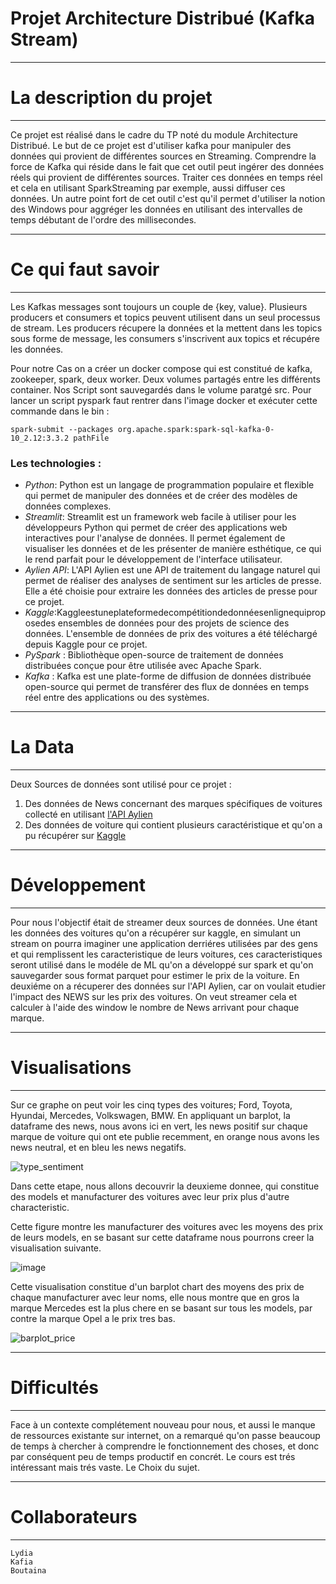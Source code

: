 # Projet Architecture Distribué (Kafka Stream)

---------------------------------------------------------------
# La description du projet
---------------------------------------------------------------
Ce projet est réalisé dans le cadre du TP noté du module Architecture Distribué.
Le but de ce projet est d'utiliser kafka pour manipuler des données qui provient de différentes sources en Streaming.
Comprendre la force de Kafka qui réside dans le fait que cet outil peut ingérer des données réels qui provient de différentes sources.
Traiter ces données en temps réel et cela en utilisant SparkStreaming par exemple, aussi diffuser ces données.
Un autre point fort de cet outil c'est qu'il permet d'utiliser la notion des Windows pour aggréger les données en utilisant des intervalles de temps débutant de l'ordre des millisecondes.

---------------------------------------------------------------
# Ce qui faut savoir
---------------------------------------------------------------
Les Kafkas messages sont toujours un couple de {key, value}.
Plusieurs producers et consumers et topics peuvent utilisent dans un seul processus de stream.
Les producers récupere la données et la mettent dans les topics sous forme de message, les consumers s'inscrivent aux topics et récupére les données.

Pour notre Cas on a créer un docker compose qui est constitué de kafka, zookeeper, spark, deux worker. Deux volumes partagés entre les différents container.
Nos Script sont sauvegardés dans le volume paratgé src. Pour lancer un script pyspark faut rentrer dans l'image docker et exécuter cette commande dans le bin  :
```
spark-submit --packages org.apache.spark:spark-sql-kafka-0-10_2.12:3.3.2 pathFile
```
### Les technologies :
- _Python_: Python est un langage de programmation populaire et flexible qui permet de manipuler des données et de créer des modèles de données complexes.
- _Streamlit_: Streamlit est un framework web facile à utiliser pour les développeurs Python qui permet de créer des applications web interactives pour l'analyse de données. Il permet également de visualiser les données et de les présenter de manière esthétique, ce qui le rend parfait pour le développement de l'interface utilisateur.
- _Aylien API_: L'API Aylien est une API de traitement du langage naturel qui permet de réaliser des analyses de sentiment sur les articles de presse. Elle a été choisie pour extraire les données des articles de presse pour ce projet.
- _Kaggle_:Kaggleestuneplateformedecompétitiondedonnéesenlignequiproposedes ensembles de données pour des projets de science des données. L'ensemble de données de prix des voitures a été téléchargé depuis Kaggle pour ce projet.
- _PySpark_ : Bibliothèque open-source de traitement de données distribuées conçue pour être utilisée avec Apache Spark.
- _Kafka_ : Kafka est une plate-forme de diffusion de données distribuée open-source qui permet de transférer des flux de données en temps réel entre des applications ou des systèmes.

---------------------------------------------------------------
# La Data
---------------------------------------------------------------
Deux Sources de données sont utilisé pour ce projet : 
1. Des données de News concernant des marques spécifiques de voitures collecté en utilisant [l'API Aylien](https://aylien.com)
3. Des données de voiture qui contient plusieurs caractéristique et qu'on a pu récupérer sur [Kaggle](https://www.kaggle.com/datasets/adityadesai13/used-car-dataset-ford-and-mercedes)



---------------------------------------------------------------
# Développement
---------------------------------------------------------------
Pour nous l'objectif était de streamer deux sources de données.
Une étant les données des voitures qu'on a récupérer sur kaggle, en simulant un stream on pourra imaginer une
application derriéres utilisées par des gens et qui remplissent les caracteristique de leurs voitures,
ces caracteristiques seront utilisé dans le
modéle de ML qu'on a développé sur spark et qu'on sauvegarder sous format parquet pour estimer le prix de la voiture.
En deuxiéme on a récuperer des données sur l'API Aylien, car on voulait etudier l'impact des NEWS sur les prix des voitures.
On veut streamer cela et calculer à l'aide des window le nombre de News arrivant pour chaque marque.

---------------------------------------------------------------
# Visualisations
---------------------------------------------------------------
Sur ce graphe on peut voir les cinq types des voitures; Ford, Toyota, Hyundai, Mercedes, Volkswagen, BMW. En appliquant un barplot, la dataframe des news, nous avons ici en vert, les news positif sur chaque marque de voiture qui ont ete publie recemment, en orange nous avons les news neutral, et en bleu les news negatifs.


![type_sentiment](https://user-images.githubusercontent.com/92854230/230239363-e4f3a1e5-121c-4a4b-80eb-af6690eed00a.png)


Dans cette etape, nous allons decouvrir la deuxieme donnee, qui constitue des models et manufacturer des voitures avec leur prix plus d'autre characteristic. 


Cette figure montre les manufacturer des voitures avec les moyens des prix de leurs models, en se basant sur cette dataframe nous pourrons creer la visualisation suivante.

![image](https://user-images.githubusercontent.com/92854230/230239613-da32bcc4-dc02-4a14-9a83-c07ec7c9c54a.png)

Cette visualisation constitue d'un barplot chart des moyens des prix de chaque manufacturer avec leur noms, elle nous montre que en gros la marque Mercedes est la plus chere en se basant sur tous les models, par contre la marque Opel a le prix tres bas.


![barplot_price](https://user-images.githubusercontent.com/92854230/230239433-5398b699-d6dc-487e-b24f-8ee5d209e911.png)


---------------------------------------------------------------
# Difficultés
---------------------------------------------------------------

Face à un contexte complétement nouveau pour nous, et aussi le manque de ressources existante sur internet, on a remarqué qu'on passe beaucoup de temps à chercher à comprendre le fonctionnement des choses, et donc par conséquent peu de temps productif en concrét.
Le cours est trés intéressant mais trés vaste. 
Le Choix du sujet.

---------------------------------------------------------------
# Collaborateurs
---------------------------------------------------------------
    Lydia 
    Kafia 
    Boutaina 
    
